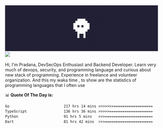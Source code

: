 ![banner](.github/banner.gif)
<img src="https://user-images.githubusercontent.com/73097560/115834477-dbab4500-a447-11eb-908a-139a6edaec5c.gif"></p>

Hi, I'm Pradana, DevSecOps Enthusiast and Backend Developer. Learn very much of devops, security, and programming language and curious about new stack of programming. Experience in freelance and volunteer organization. And this my waka time , to show are the statistics of programming languages that I often use

📊 **Quote Of The Day is:**
<!--START_SECTION:waka-->

```txt
Go                         217 hrs 14 mins >>>>>>>==================   28.88 %
TypeScript                 136 hrs 36 mins >>>>>====================   18.16 %
Python                     91 hrs 5 mins   >>>======================   12.11 %
Dart                       81 hrs 42 mins  >>>======================   10.86 %
```

<!--END_SECTION:waka-->
